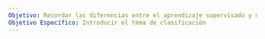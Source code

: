 ```yaml
---
Objetivo: Recordar las diferencias entre el aprendizaje supervisado y no supervisado.
Objetivo Específico: Introducir el tema de clasificación
---
```

